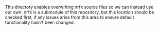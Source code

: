 This directory enables overwriting nrfx source files so we can instead use our own. nrfx is a submodule of this repository, but this location should be checked first, if any issues arise from this area to ensure default functionality hasn't been changed.